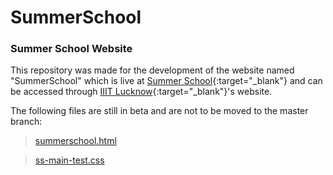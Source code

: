 # SummerSchool

### Summer School Website

This repository was made for the development of the website named "SummerSchool" which is live at [Summer School](https://iiitl.ac.in/summerschool/){:target="_blank"} and can be accessed through [IIIT Lucknow](https://iiitl.ac.in/){:target="_blank"}'s website. 

The following files are still in beta and are not to be moved to the master branch:

> [summerschool.html](summerschool-test.html)

> [ss-main-test.css](assets/css/ss-main-test.css)

